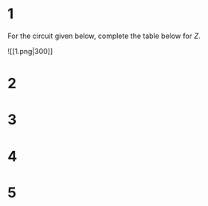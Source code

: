 # 1

For the circuit given below, complete the table below for $Z$.

![[1.png|300]]

# 2



# 3

# 4

# 5
